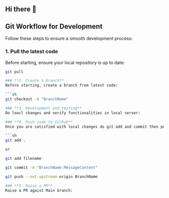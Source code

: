 ## Hi there 👋

<!--
**webtechnologyworld/webtechnologyworld** is a ✨ _special_ ✨ repository because its `README.md` (this file) appears on your GitHub profile.

Here are some ideas to get you started:

- 🔭 I’m currently working on ...
- 🌱 I’m currently learning ...
- 👯 I’m looking to collaborate on ...
- 🤔 I’m looking for help with ...
- 💬 Ask me about ...
- 📫 How to reach me: ...
- 😄 Pronouns: ...
- ⚡ Fun fact: ...
-->

## Git Workflow for Development

Follow these steps to ensure a smooth development process:

### **1. Pull the latest code**
Before starting, ensure your local repository is up to date:

```sh
git pull

### **2. Create a branch**
Before starting, create a branch from latest code:

```sh
git checkout -b "BranchName"

### **3. Development and testing**
Do loacl changes and verify functionalities in local server:

### **4. Push code to Github**
Once you are satisfied with local changes do git add and commit then push:

```sh
git add .

or

git add filename

git commit -m "BranchName:MessageContent"

git push --set-upstream origin BranchName

### **5. Raise a PR**
Raise a PR agaist Main branch:


